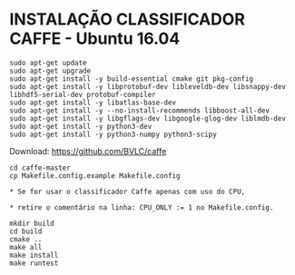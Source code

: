 # INSTALAÇÃO CLASSIFICADOR CAFFE - Ubuntu 16.04
 
```
sudo apt-get update
sudo apt-get upgrade
sudo apt-get install -y build-essential cmake git pkg-config
sudo apt-get install -y libprotobuf-dev libleveldb-dev libsnappy-dev libhdf5-serial-dev protobuf-compiler
sudo apt-get install -y libatlas-base-dev 
sudo apt-get install -y --no-install-recommends libboost-all-dev
sudo apt-get install -y libgflags-dev libgoogle-glog-dev liblmdb-dev
sudo apt-get install -y python3-dev
sudo apt-get install -y python3-numpy python3-scipy
```

Download: https://github.com/BVLC/caffe

```
cd caffe-master
cp Makefile.config.example Makefile.config
```

	* Se for usar o classificador Caffe apenas com uso do CPU, 

	* retire o comentário na linha: CPU_ONLY := 1 no Makefile.config.

```
mkdir build
cd build
cmake ..
make all
make install
make runtest
```
